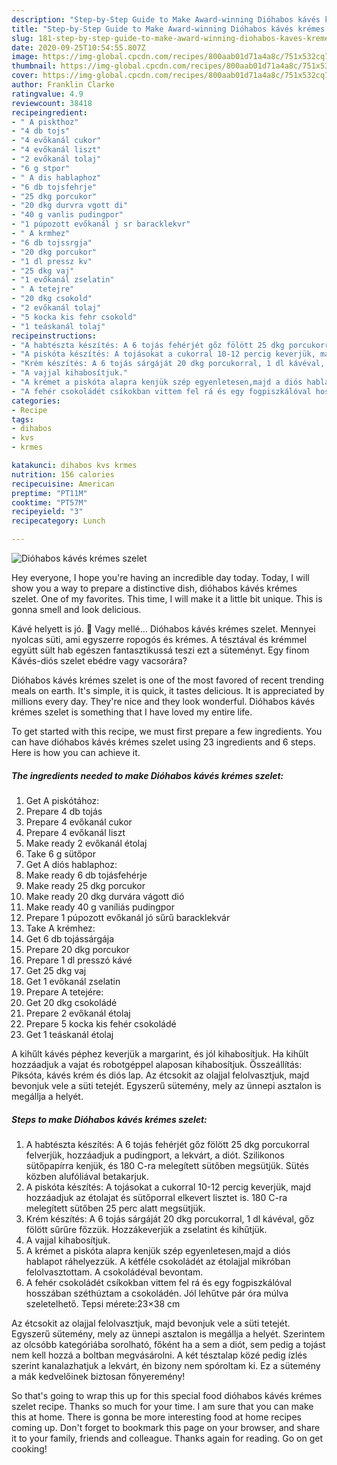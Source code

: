 ```yaml
---
description: "Step-by-Step Guide to Make Award-winning Dióhabos kávés krémes szelet"
title: "Step-by-Step Guide to Make Award-winning Dióhabos kávés krémes szelet"
slug: 181-step-by-step-guide-to-make-award-winning-diohabos-kaves-kremes-szelet
date: 2020-09-25T10:54:55.807Z
image: https://img-global.cpcdn.com/recipes/800aab01d71a4a8c/751x532cq70/diohabos-kaves-kremes-szelet-recept-foto.jpg
thumbnail: https://img-global.cpcdn.com/recipes/800aab01d71a4a8c/751x532cq70/diohabos-kaves-kremes-szelet-recept-foto.jpg
cover: https://img-global.cpcdn.com/recipes/800aab01d71a4a8c/751x532cq70/diohabos-kaves-kremes-szelet-recept-foto.jpg
author: Franklin Clarke
ratingvalue: 4.9
reviewcount: 38418
recipeingredient:
- " A piskthoz"
- "4 db tojs"
- "4 evőkanál cukor"
- "4 evőkanál liszt"
- "2 evőkanál tolaj"
- "6 g stpor"
- " A dis hablaphoz"
- "6 db tojsfehrje"
- "25 dkg porcukor"
- "20 dkg durvra vgott di"
- "40 g vanlis pudingpor"
- "1 púpozott evőkanál j sr baracklekvr"
- " A krmhez"
- "6 db tojssrgja"
- "20 dkg porcukor"
- "1 dl pressz kv"
- "25 dkg vaj"
- "1 evőkanál zselatin"
- " A tetejre"
- "20 dkg csokold"
- "2 evőkanál tolaj"
- "5 kocka kis fehr csokold"
- "1 teáskanál tolaj"
recipeinstructions:
- "A habtészta készítés: A 6 tojás fehérjét gőz fölött 25 dkg porcukorral felverjük, hozzáadjuk a pudingport, a lekvárt, a diót. Szilikonos sütőpapírra kenjük, és 180 C-ra melegített sütőben megsütjük. Sütés közben alufóliával betakarjuk."
- "A piskóta készítés: A tojásokat a cukorral 10-12 percig keverjük, majd hozzáadjuk az étolajat és sütőporral elkevert lisztet is. 180 C-ra melegített sütőben 25 perc alatt megsütjük."
- "Krém készítés: A 6 tojás sárgáját 20 dkg porcukorral, 1 dl kávéval, gőz fölött sűrűre főzzük. Hozzákeverjük a zselatint és kihűtjük."
- "A vajjal kihabosítjuk."
- "A krémet a piskóta alapra kenjük szép egyenletesen,majd a diós hablapot ráhelyezzük. A kétféle csokoládét az étolajjal mikróban felolvasztottam. A csokoládéval bevontam."
- "A fehér csokoládét csíkokban vittem fel rá és egy fogpiszkálóval hosszában széthúztam a csokoládén. Jól lehűtve pár óra múlva szeletelhető. Tepsi mérete:23×38 cm"
categories:
- Recipe
tags:
- dihabos
- kvs
- krmes

katakunci: dihabos kvs krmes 
nutrition: 156 calories
recipecuisine: American
preptime: "PT11M"
cooktime: "PT57M"
recipeyield: "3"
recipecategory: Lunch

---
```



![Dióhabos kávés krémes szelet](https://img-global.cpcdn.com/recipes/800aab01d71a4a8c/751x532cq70/diohabos-kaves-kremes-szelet-recept-foto.jpg)

Hey everyone, I hope you're having an incredible day today. Today, I will show you a way to prepare a distinctive dish, dióhabos kávés krémes szelet. One of my favorites. This time, I will make it a little bit unique. This is gonna smell and look delicious.

Kávé helyett is jó. 🙂 Vagy mellé… Dióhabos kávés krémes szelet. Mennyei nyolcas süti, ami egyszerre ropogós és krémes. A tésztával és krémmel együtt sült hab egészen fantasztikussá teszi ezt a süteményt. Egy finom Kávés-diós szelet ebédre vagy vacsorára?

Dióhabos kávés krémes szelet is one of the most favored of recent trending meals on earth. It's simple, it is quick, it tastes delicious. It is appreciated by millions every day. They're nice and they look wonderful. Dióhabos kávés krémes szelet is something that I have loved my entire life.


To get started with this recipe, we must first prepare a few ingredients. You can have dióhabos kávés krémes szelet using 23 ingredients and 6 steps. Here is how you can achieve it.

<!--inarticleads1-->

##### The ingredients needed to make Dióhabos kávés krémes szelet:

1. Get  A piskótához:
1. Prepare 4 db tojás
1. Prepare 4 evőkanál cukor
1. Prepare 4 evőkanál liszt
1. Make ready 2 evőkanál étolaj
1. Take 6 g sütőpor
1. Get  A diós hablaphoz:
1. Make ready 6 db tojásfehérje
1. Make ready 25 dkg porcukor
1. Make ready 20 dkg durvára vágott dió
1. Make ready 40 g vaníliás pudingpor
1. Prepare 1 púpozott evőkanál jó sűrű baracklekvár
1. Take  A krémhez:
1. Get 6 db tojássárgája
1. Prepare 20 dkg porcukor
1. Prepare 1 dl presszó kávé
1. Get 25 dkg vaj
1. Get 1 evőkanál zselatin
1. Prepare  A tetejére:
1. Get 20 dkg csokoládé
1. Prepare 2 evőkanál étolaj
1. Prepare 5 kocka kis fehér csokoládé
1. Get 1 teáskanál étolaj


A kihűlt kávés péphez keverjük a margarint, és jól kihabosítjuk. Ha kihűlt hozzáadjuk a vajat és robotgéppel alaposan kihabosítjuk. Összeállítás: Piksóta, kávés krém és diós lap. Az étcsokit az olajjal felolvasztjuk, majd bevonjuk vele a süti tetejét. Egyszerű sütemény, mely az ünnepi asztalon is megállja a helyét. 

<!--inarticleads2-->

##### Steps to make Dióhabos kávés krémes szelet:

1. A habtészta készítés: A 6 tojás fehérjét gőz fölött 25 dkg porcukorral felverjük, hozzáadjuk a pudingport, a lekvárt, a diót. Szilikonos sütőpapírra kenjük, és 180 C-ra melegített sütőben megsütjük. Sütés közben alufóliával betakarjuk.
1. A piskóta készítés: A tojásokat a cukorral 10-12 percig keverjük, majd hozzáadjuk az étolajat és sütőporral elkevert lisztet is. 180 C-ra melegített sütőben 25 perc alatt megsütjük.
1. Krém készítés: A 6 tojás sárgáját 20 dkg porcukorral, 1 dl kávéval, gőz fölött sűrűre főzzük. Hozzákeverjük a zselatint és kihűtjük.
1. A vajjal kihabosítjuk.
1. A krémet a piskóta alapra kenjük szép egyenletesen,majd a diós hablapot ráhelyezzük. A kétféle csokoládét az étolajjal mikróban felolvasztottam. A csokoládéval bevontam.
1. A fehér csokoládét csíkokban vittem fel rá és egy fogpiszkálóval hosszában széthúztam a csokoládén. Jól lehűtve pár óra múlva szeletelhető. Tepsi mérete:23×38 cm


Az étcsokit az olajjal felolvasztjuk, majd bevonjuk vele a süti tetejét. Egyszerű sütemény, mely az ünnepi asztalon is megállja a helyét. Szerintem az olcsóbb kategóriába sorolható, főként ha a sem a diót, sem pedig a tojást nem kell hozzá a boltban megvásárolni. A két tésztalap közé pedig ízlés szerint kanalazhatjuk a lekvárt, én bizony nem spóroltam ki. Ez a sütemény a mák kedvelőinek biztosan főnyeremény! 

So that's going to wrap this up for this special food dióhabos kávés krémes szelet recipe. Thanks so much for your time. I am sure that you can make this at home. There is gonna be more interesting food at home recipes coming up. Don't forget to bookmark this page on your browser, and share it to your family, friends and colleague. Thanks again for reading. Go on get cooking!
